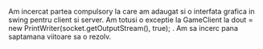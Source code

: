 Am incercat partea compulsory la care am adaugat si o interfata grafica in swing pentru client si server. 
Am totusi o exceptie la GameClient la dout = new PrintWriter(socket.getOutputStream(), true); . 
Am sa incerc pana saptamana viitoare sa o rezolv.

